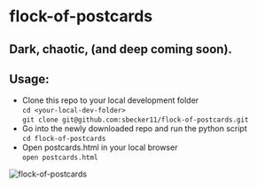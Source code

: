 # flock-of-postcards

## Dark, chaotic, (and deep coming soon).  

## Usage:

* Clone this repo to your local development folder    
`cd <your-local-dev-folder>`  
`git clone git@github.com:sbecker11/flock-of-postcards.git` 
* Go into the newly downloaded repo and run the python script    
`cd flock-of-postcards`  
* Open postcards.html in your local browser  
`open postcards.html`  

![flock-of-postcards](https://shawn.beckerstudio.com/wp-content/uploads/2023/05/flock-of-postcards.png)
